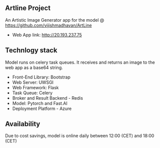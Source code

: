## Artline Project

An Artistic Image Generator app for the model @ <https://github.com/vijishmadhavan/ArtLine>

- Web App link: http://20.193.237.75

## Technlogy stack
Model runs on celery task queues. It receives and returns an image to the web app as a base64 string.

- Front-End Library: Bootstrap
- Web Server: UWSGI
- Web Framework: Flask
- Task Queue: Celery
- Broker and Result Backend - Redis
- Model: Pytorch and Fast.AI
- Deployment Platform - Azure

## Availability
Due to cost savings, model is online daily between 12:00 (CET) and 18:00 (CET)